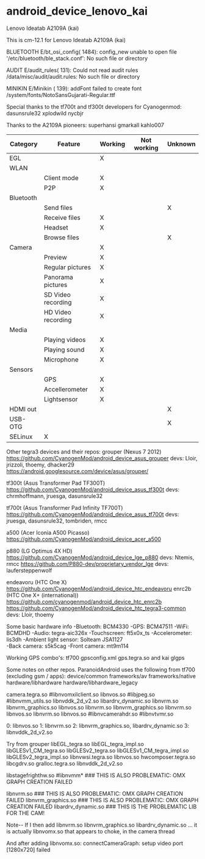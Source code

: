 android_device_lenovo_kai
=========================

Lenovo Ideatab A2109A (kai)

This is cm-12.1 for Lenovo Ideatab A2109A (kai)

BLUETOOTH
E/bt_osi_config( 1484): config_new unable to open file '/etc/bluetooth/ble_stack.conf': No such file or directory

AUDIT
E/audit_rules(  131): Could not read audit rules /data/misc/audit/audit.rules: No such file or directory

MINIKIN
E/Minikin (  139): addFont failed to create font /system/fonts/NotoSansGujarati-Regular.ttf


Special thanks to the tf700t and tf300t developers for Cyanogenmod:
  dasunsrule32
  xplodwild
  nycbjr

Thanks to the A2109A pioneers:
  superhansi
  gmarkall
  kahlo007

|Category |Feature |Working |Not working |Unknown |
|---------|--------|--------|------------|--------|
|EGL | |X | | |
|WLAN | | | | |
|  |Client mode |X | | |
|  |P2P |X | | |
|Bluetooth | | | |
|  |Send files | | |X |
|  |Receive files |X | | |
|  |Headset |X | | |
|  |Browse files | | |X |
|Camera | |X | | |
|  |Preview |X | | |
|  |Regular pictures |X | | |
|  |Panorama pictures |X | | |
|  |SD Video recording |X | | |
|  |HD Video recording |X | | |
|Media | | | | |
|  |Playing videos |X | | |
|  |Playing sound |X | | |
|  |Microphone |X | | |
|Sensors | | | |
|  |GPS |X | | |
|  |Accellerometer |X | | |
|  |Lightsensor |X | | |
|HDMI out | | | |X |
|USB-OTG | | | |X |
|SELinux |X | | | |


Other tegra3 devices and their repos:
grouper (Nexus 7 2012)
https://github.com/CyanogenMod/android_device_asus_grouper
devs: Lloir, jrizzoli, thoemy, dhacker29
https://android.googlesource.com/device/asus/grouper/

tf300t (Asus Transformer Pad TF300T)
https://github.com/CyanogenMod/android_device_asus_tf300t
devs: chrmhoffmann, jruesga, dasunsrule32

tf700t (Asus Transformer Pad Infinity TF700T)
https://github.com/CyanogenMod/android_device_asus_tf700t
devs: jruesga, dasunsrule32, tombriden, rmcc

a500 (Acer Iconia A500 Picasso)
https://github.com/CyanogenMod/android_device_acer_a500

p880 (LG Optimus 4X HD)
https://github.com/CyanogenMod/android_device_lge_p880
devs: Ntemis, rmcc
https://github.com/P880-dev/proprietary_vendor_lge
devs: laufersteppenwolf

endeavoru (HTC One X)
https://github.com/CyanogenMod/android_device_htc_endeavoru
enrc2b (HTC One X+ (international))
https://github.com/cyanogenmod/android_device_htc_enrc2b
https://github.com/CyanogenMod/android_device_htc_tegra3-common
devs: Lloir, thoemy


Some basic hardware info
-Bluetooth: BCM4330
-GPS: BCM47511
-WiFi: BCMDHD
-Audio: tegra-aic326x
-Touchscreen: ft5x0x_ts
-Accelerometer: lis3dh
-Ambient light sensor: Solteam JSA1127	
-Back camera: s5k5cag
-Front camera: mt9m114

Working GPS combo's:
tf700 gpsconfig.xml gps.tegra.so and kai glgps

Some notes on other repos. ParanoidAndroid uses the following from tf700 (excluding gsm / apps):
device/common
frameworks/av
frameworks/native
hardware/libhardware
hardware/libhardware_legacy


camera.tegra.so
  #libnvomxilclient.so
  libnvos.so
  #libjpeg.so
  #libnvmm_utils.so
  libnvddk_2d_v2.so
    libardrv_dynamic.so
       libnvrm.so
       libnvrm_graphics.so
    libnvos.so
    libnvrm.so
    libnvrm_graphics.so
       libnvrm.so
       libnvos.so
  libnvrm.so
     libnvos.so
  #libnvcamerahdr.so
  #libnvtvmr.so


0: libnvos.so
1: libnvrm.so
2: libnvrm_graphics.so, libardrv_dynamic.so
3: libnvddk_2d_v2.so


Try from grouper
libEGL_tegra.so
libEGL_tegra_impl.so
libGLESv1_CM_tegra.so
libGLESv2_tegra.so
libGLESv1_CM_tegra_impl.so
libGLESv2_tegra_impl.so
libnvwsi.tegra.so
libnvos.so
hwcomposer.tegra.so
libcgdrv.so
gralloc.tegra.so
libnvddk_2d_v2.so

libstagefrighthw.so
#libnvmm* ### THIS IS ALSO PROBLEMATIC: OMX GRAPH CREATION FAILED

libnvrm.so ### THIS IS ALSO PROBLEMATIC: OMX GRAPH CREATION FAILED
libnvrm_graphics.so  ### THIS IS ALSO PROBLEMATIC: OMX GRAPH CREATION FAILED
libardrv_dynamic.so ### THIS IS THE PROBLEMATIC LIB FOR THE CAM!

Note-- If I then add 
libnvrm.so
libnvrm_graphics.so
libardrv_dynamic.so
... it is actually libnvomx.so that appears to choke, in the camera thread

And after adding libnvomx.so:
connectCameraGraph: setup video port [1280x720] failed
